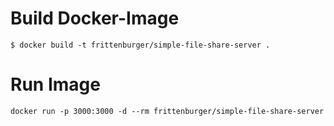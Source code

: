 


Build Docker-Image
==================

```
$ docker build -t frittenburger/simple-file-share-server .
``` 
Run Image
=========
```
docker run -p 3000:3000 -d --rm frittenburger/simple-file-share-server
```